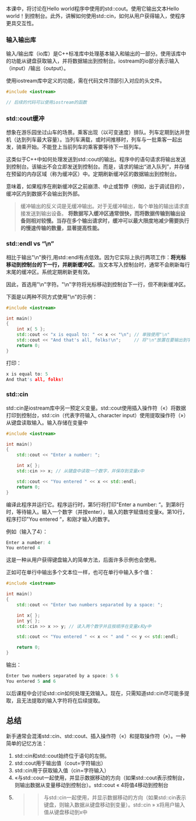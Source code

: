 
 本课中，将讨论在Hello world程序中使用的std::cout。使用它输出文本Hello world！到控制台。此外，讲解如何使用std::cin，如何从用户获得输入，使程序更具交互性。
### 输入输出库
输入/输出库（io库）是C++标准库中处理基本输入和输出的一部分。使用该库中的功能从键盘获取输入，并将数据输出到控制台。iostream的io部分表示输入（input）/输出（output）。

使用iostream库中定义的功能，需在代码文件顶部引入对应的头文件。
```C++
#include <iostream>

// 后续的代码可以使用iostream的函数
```

###  std::cout缓冲
想象在游乐园坐过山车的场景。乘客出现（以可变速度）排队。列车定期到达并登机（达到列车最大容量）。当列车满载，或时间推移时，列车与一批乘客一起出发，骑乘开始。不能登上当前列车的乘客要等待下一班列车。

这类似于C++中如何处理发送到std::cout的输出。程序中的语句请求将输出发送到控制台。该输出不会立即发送到控制台。而是，请求的输出“进入队列”，并存储在预留的内存区域（称为缓冲区）中。定期刷新缓冲区的数据输出到控制台。

意味着，如果程序在刷新缓冲区之前崩溃、中止或暂停（例如，出于调试目的），缓冲区内到数据不会输出到外部。

>缓冲输出的反义词是无缓冲输出。对于无缓冲输出，每个单独的输出请求直接发送到输出设备。
>**将数据写入缓冲区通常很快，而将数据传输到输出设备则相对较慢。当存在多个输出请求时，缓冲可以最大限度地减少需要执行的慢速传输的数量，显著提高性能。**

### std::endl vs “\n”
相比于输出"\n"换行,用std::endl有点低效。因为它实际上执行两项工作：**将光标移动到控制台的下一行，并刷新缓冲区**。当文本写入控制台时，通常不会刷新每行末尾的缓冲区。系统定期刷新更有效。

因此，首选用"\n"字符。"\n"字符将光标移动到控制台下一行，但不刷新缓冲区。

下面是以两种不同方式使用"\n"的示例：

```C++
#include <iostream>

int main()
{
    int x{ 5 };
    std::cout << "x is equal to: " << x << "\n"; // 单独使用"\n"
    std::cout << "And that's all, folks!\n";     // 将"\n"放置在要输出到字符串尾巴上
    return 0;
}
```
打印：
```C++
x is equal to: 5
And that's all, folks!
```

### std::cin
std::cin是iostream库中另一预定义变量。std::cout使用插入操作符（«）将数据打印到控制台，std:∶cin（代表字符输入, character input）使用提取操作符（»）从键盘读取输入。输入存储在变量中

```C++
#include <iostream>

int main()
{
    std::cout << "Enter a number: ";

    int x{ };
    std::cin >> x; // 从键盘中读取一个数字，并保存到变量x中

    std::cout << "You entered " << x << std::endl;
    return 0;
}
```
编译此程序并运行它。程序运行时，第5行将打印"Enter a number: “。到第8行时，等待输入。输入一个数字（并按enter），输入的数字赋值给变量x。第10行，程序打印"You entered “，和刚才输入的数字。

例如（输入了4）：
```C++
Enter a number: 4
You entered 4
```
这是一种从用户获得键盘输入的简单方法，后面许多示例也会使用。

正如可在单行中输出多个文本位一样，也可在单行中输入多个值：
```C++
#include <iostream>

int main()
{
    std::cout << "Enter two numbers separated by a space: ";

    int x{ };
    int y{ };
    std::cin >> x >> y; // 读入两个数字并且按顺序在变量x和y中

    std::cout << "You entered " << x << " and " << y << std::endl;

    return 0;
}
```
输出：
```C++
Enter two numbers separated by a space: 5 6
You entered 5 and 6
```

以后课程中会讨论std::cin如何处理无效输入。现在，只需知道std::cin尽可能多提取，且无法提取的输入字符将在后续提取。
## 总结

新手通常会混淆std::cin、std::cout、插入操作符（«）和提取操作符（»）。一种简单的记忆方法：

1. std::cin和std::cout始终位于语句的左侧。
2. std::cout用于输出值（cout=字符输出）
3. std::cin用于获取输入值（cin=字符输入）
4. «与std::cout一起使用，并显示数据移动的方向（如果std::cout表示控制台，则输出数据从变量移动到控制台）。std::cout « 4将值4移动到控制台
5. >>与std::cin一起使用，并显示数据移动的方向（如果std::cin表示键盘，则输入数据从键盘移动到变量）。std::cin » x将用户输入值从键盘移动到x中